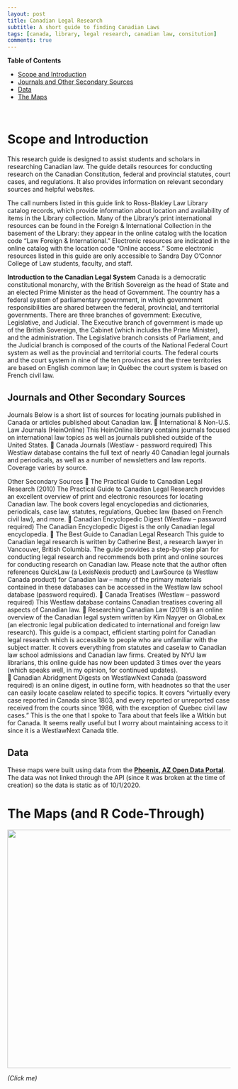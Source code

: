 ```yaml
---
layout: post
title: Canadian Legal Research
subtitle: A short guide to finding Canadian Laws
tags: [canada, library, legal research, canadian law, consitution]
comments: true
---
```


<div id="toc_container">
<p class="toc_title"><strong>Table of Contents</strong></p>
<ul class="toc_list">
<li><a href="#question_1">Scope and Introduction</a></li>
<li><a href="#question_2">Journals and Other Secondary Sources</a></li>
<li><a href="#question_3">Data</a></li>
<li><a href="#question_6">The Maps</a></li>
</ul>
</div>
<p>&nbsp;</p>
<h1 id="question_1">Scope and Introduction</h1>
<p>
This research guide is designed to assist students and scholars in researching Canadian law. The guide details resources for conducting research on the Canadian Constitution, federal and provincial statutes, court cases, and regulations. It also provides information on relevant secondary sources and helpful websites.
 
The call numbers listed in this guide link to Ross-Blakley Law Library catalog records, which provide information about location and availability of items in the Library collection. Many of the Library’s print international resources can be found in the Foreign & International Collection in the basement of the Library: they appear in the online catalog with the location code “Law Foreign & International.” Electronic resources are indicated in the online catalog with the location code “Online access.” Some electronic resources listed in this guide are only accessible to Sandra Day O’Connor College of Law students, faculty, and staff.
 
**Introduction to the Canadian Legal System**
Canada is a democratic constitutional monarchy, with the British Sovereign as the head of State and an elected Prime Minister as the head of Government. The country has a federal system of parliamentary government, in which government responsibilities are shared between the federal, provincial, and territorial governments. There are three branches of government: Executive, Legislative, and Judicial. The Executive branch of government is made up of the British Sovereign, the Cabinet (which includes the Prime Minister), and the administration. The Legislative branch consists of Parliament, and the Judicial branch is composed of the courts of the National Federal Court system as well as the provincial and territorial courts. The federal courts and the court system in nine of the ten provinces and the three territories are based on English common law; in Québec the court system is based on French civil law.
</p>
<h2 id="question_2">Journals and Other Secondary Sources</h2>
<p>Journals
Below is a short list of sources for locating journals published in Canada or articles published about Canadian law. 
	International & Non-U.S. Law Journals (HeinOnline) This HeinOnline library contains journals focused on international law topics as well as journals published outside of the United States.
	Canada Journals (Westlaw - password required) This Westlaw database contains the full text of nearly 40 Canadian legal journals and periodicals, as well as a number of newsletters and law reports. Coverage varies by source. 
 
Other Secondary Sources
	The Practical Guide to Canadian Legal Research (2010) The Practical Guide to Canadian Legal Research provides an excellent overview of print and electronic resources for locating Canadian law. The book covers legal encyclopedias and dictionaries, periodicals, case law, statutes, regulations, Quebec law (based on French civil law), and more. 
	Canadian Encyclopedic Digest (Westlaw – password required) The Canadian Encyclopedic Digest is the only Canadian legal encyclopedia. 
	The Best Guide to Canadian Legal Research
This guide to Canadian legal research is written by Catherine Best, a research lawyer in Vancouver, British Columbia. The guide provides a step-by-step plan for conducting legal research and recommends both print and online sources for conducting research on Canadian law. Please note that the author often references QuickLaw (a LexisNexis product) and LawSource (a Westlaw Canada product) for Canadian law – many of the primary materials contained in these databases can be accessed in the Westlaw law school database (password required).
	Canada Treatises (Westlaw – password required) This Westlaw database contains Canadian treatises covering all aspects of Canadian law.
	Researching Canadian Law (2019) is an online overview of the Canadian legal system written by Kim Nayyer on GlobaLex (an electronic legal publication dedicated to international and foreign law research). This guide is a compact, efficient starting point for Canadian legal research which is accessible to people who are unfamiliar with the subject matter.  It covers everything from statutes and caselaw to Canadian law school admissions and Canadian law firms.
Created by NYU law librarians, this online guide has now been updated 3 times over the years (which speaks well, in my opinion, for continued updates).  
	Canadian Abridgment Digests on WestlawNext Canada (password required) is an online digest, in outline form, with headnotes so that the user can easily locate caselaw related to specific topics.  It covers “virtually every case reported in Canada since 1803, and every reported or unreported case received from the courts since 1986, with the exception of Quebec civil law cases.”
This is the one that I spoke to Tara about that feels like a Witkin but for Canada.  It seems really useful but I worry about maintaining access to it since it is a WestlawNext Canada title.
</p>
<h2 id="question_3">Data</h2>
<p>These maps were built using data from the <strong><a href="https://www.phoenixopendata.com/dataset/libraries/resource/b7158429-b69e-4f87-8a96-b4857c6d65b5">Phoenix, AZ Open Data Portal</a></strong>. The data was not linked through the API (since it was broken at the time of creation) so the data is static as of 10/1/2020.</p>
<h1 id="question_6">The Maps (and R Code-Through)</h1>

<p><a href="https://rpubs.com/sharri65/PHXLib"><img src="https://i.imgur.com/FY8HgsO.jpg" width="750" height="537" /></a></p>

*(Click me)*

